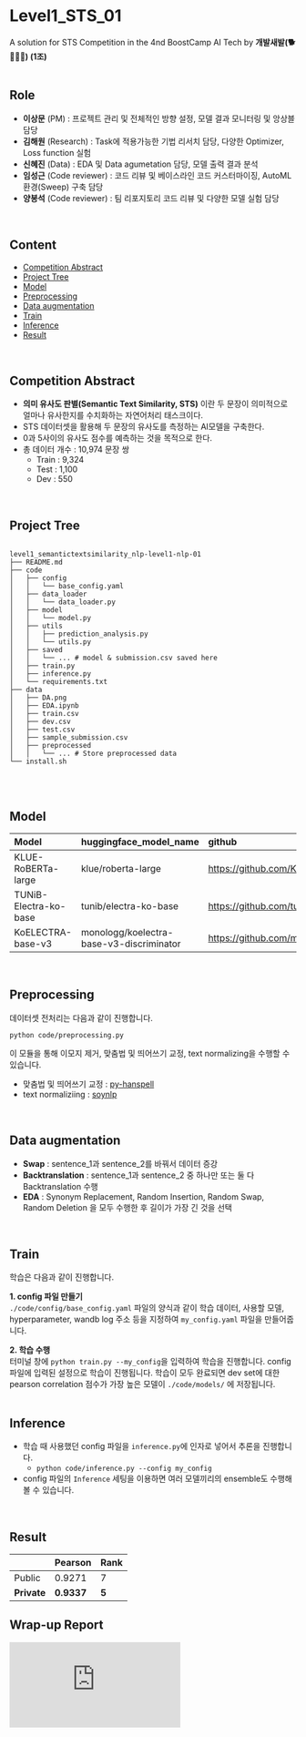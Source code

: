 # Level1_STS_01
A solution for STS Competition in the 4nd BoostCamp AI Tech by **개발새발(🐕🐾🐥🐾) (1조)**  
</br>


## Role
- **이상문** (PM) : 프로젝트 관리 및 전체적인 방향 설정, 모델 결과 모니터링 및 앙상블 담당
- **김해원** (Research) : Task에 적용가능한 기법 리서치 담당, 다양한 Optimizer, Loss function 실험
- **신혜진** (Data) : EDA 및 Data agumetation 담당, 모델 출력 결과 분석
- **임성근** (Code reviewer) : 코드 리뷰 및 베이스라인 코드 커스터마이징, AutoML 환경(Sweep) 구축 담당
- **양봉석** (Code reviewer) : 팀 리포지토리 코드 리뷰 및 다양한 모델 실험 담당
</br>


## Content
- [Competition Abstract](#competition-abstract)
- [Project Tree](#project-tree)
- [Model](#model)
- [Preprocessing](#preprocessing)
- [Data augmentation](#data-augmentation)
- [Train](#train)
- [Inference](#inference)
- [Result](#result)
</br>


## Competition Abstract  
- **의미 유사도 판별(Semantic Text Similarity, STS)** 이란 두 문장이 의미적으로 얼마나 유사한지를 수치화하는 자연어처리 태스크이다.
- STS 데이터셋을 활용해 두 문장의 유사도를 측정하는 AI모델을 구축한다. 
- 0과 5사이의 유사도 점수를 예측하는 것을 목적으로 한다.
- 총 데이터 개수 : 10,974 문장 쌍
  - Train : 9,324
  - Test : 1,100
  - Dev : 550
</br>


## Project Tree
<pre>
<code>
level1_semantictextsimilarity_nlp-level1-nlp-01
├── README.md
├── code   
│   ├── config
│   │   └── base_config.yaml
│   ├── data_loader
│   │   └── data_loader.py
│   ├── model
│   │   └── model.py
│   ├── utils
│   │   ├── prediction_analysis.py
│   │   └── utils.py
│   ├── saved 
│   │   └── ... # model & submission.csv saved here
│   ├── train.py
│   ├── inference.py
│   └── requirements.txt
├── data
│   ├── DA.png
│   ├── EDA.ipynb
│   ├── train.csv
│   ├── dev.csv
│   ├── test.csv
│   ├── sample_submission.csv
│   ├── preprocessed 
│   │   └── ... # Store preprocessed data
└── install.sh
</code>
</pre>
</br>


## Model

|Model|huggingface_model_name|github|
|:---|:---|:---|
| KLUE-RoBERTa-large | klue/roberta-large | https://github.com/KLUE-benchmark/KLUE |
| TUNiB-Electra-ko-base | tunib/electra-ko-base | https://github.com/tunib-ai/tunib-electra |
| KoELECTRA-base-v3 | monologg/koelectra-base-v3-discriminator | https://github.com/monologg/KoELECTRA/blob/master/README_EN.md |
</br>


## Preprocessing
데이터셋 전처리는 다음과 같이 진행합니다.
```
python code/preprocessing.py
```
이 모듈을 통해 이모지 제거, 맞춤법 및 띄어쓰기 교정, text normalizing을 수행할 수 있습니다. 
- 맞춤법 및 띄어쓰기 교정 : [py-hanspell](https://github.com/ssut/py-hanspell)
- text normaliziing : [soynlp](https://github.com/lovit/soynlp)
</br>


## Data augmentation
- **Swap** : sentence_1과 sentence_2를 바꿔서 데이터 증강
- **Backtranslation** : sentence_1과 sentence_2 중 하나만 또는 둘 다 Backtranslation 수행
- **EDA** : Synonym Replacement, Random Insertion, Random Swap, Random Deletion 을 모두 수행한 후 길이가 가장 긴 것을 선택  
</br>


## Train
학습은 다음과 같이 진행합니다.  

**1. config 파일 만들기**  
`./code/config/base_config.yaml` 파일의 양식과 같이 학습 데이터, 사용할 모델, hyperparameter, wandb log 주소 등을 지정하여 `my_config.yaml` 파일을 만들어줍니다.  

**2. 학습 수행**  
터미널 창에 `python train.py --my_config`을 입력하여 학습을 진행합니다. config 파일에 입력된 설정으로 학습이 진행됩니다. 학습이 모두 완료되면 dev set에 대한 pearson correlation 점수가 가장 높은 모델이 `./code/models/` 에 저장됩니다.  
</br>


## Inference
- 학습 때 사용했던 config 파일을 `inference.py`에 인자로 넣어서 추론을 진행합니다.  
  - `python code/inference.py --config my_config`
- config 파일의 `Inference` 세팅을 이용하면 여러 모델끼리의 ensemble도 수행해볼 수 있습니다.  
</br>


## Result
||Pearson|Rank|
|:---|:---|:---|
|Public|0.9271|7|
|**Private**|**0.9337**|**5**|

## Wrap-up Report
![NLP-01조_Wrap_up_리포트(업로드용).pdf](https://github.com/boostcampaitech4nlp1/level1_semantictextsimilarity_nlp-level1-nlp-01/files/9994739/NLP-01._Wrap_up_.pdf)


